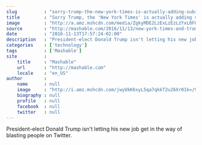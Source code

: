 ```yaml
---
slug          : "sorry-trump-the-new-york-times-is-actually-adding-subscribers"
title         : "Sorry Trump, the 'New York Times' is actually adding subscribers"
image         : "http://a.amz.mshcdn.com/media/ZgkyMDE2LzExLzEzLzYxL0FQXzE2MjcxMTI4ODM0MzQzLmM2ZDI0LmpwZwpwCXRodW1iCTEyMDB4NjMwCmUJanBn/c3329a78/70a/AP_16271128834343.jpg"
source        : "http://mashable.com/2016/11/13/new-york-times-and-trump-twitter-war/"
date          : "2016-11-13T17:57:24-02:00"
description   : "President-elect Donald Trump isn't letting his new job get in the way of blasting people on Twitter."
categories    : ['technology']
tags          : ['Mashable']
site          :
    title     : "Mashable"
    url       : "http://mashable.com"
    locale    : "en_US"
author        :
    name      : null
    image     : "http://i.amz.mshcdn.com/jwyUkK6xyL5qa7qkkT2u26Xr01k=/90x90/2016%2F09%2F16%2Ff5%2Fhttpi.amz.mshcdn.comjhVRKcpDAzmm0PcJKUDJPgVaLC4250x.d1cc2.jpg"
    biography : null
    profile   : null
    facebook  : null
    twitter   : null
---
```


President-elect Donald Trump isn't letting his new job get in the way of blasting people on Twitter.
